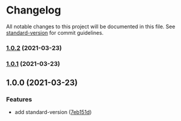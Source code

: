 # Changelog

All notable changes to this project will be documented in this file. See [standard-version](https://github.com/conventional-changelog/standard-version) for commit guidelines.

### [1.0.2](https://github.com/Seia-Soto/windows-ltsc-releases/compare/v1.0.1...v1.0.2) (2021-03-23)

### [1.0.1](https://github.com/Seia-Soto/windows-ltsc-releases/compare/v1.0.0...v1.0.1) (2021-03-23)

## 1.0.0 (2021-03-23)


### Features

* add standard-version ([7eb151d](https://github.com/Seia-Soto/windows-ltsc-releases/commit/7eb151d564a954fed41847ee2b9046a73dae024d))
